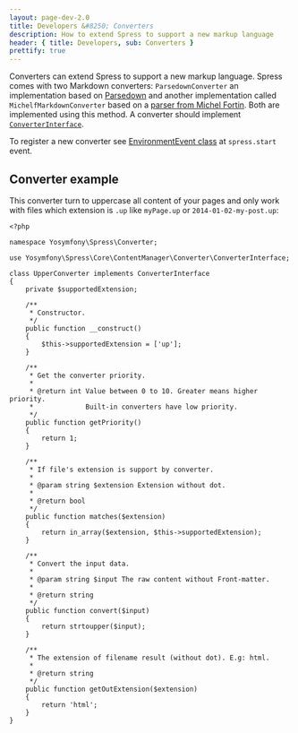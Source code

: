 ```yaml
---
layout: page-dev-2.0
title: Developers &#8250; Converters
description: How to extend Spress to support a new markup language
header: { title: Developers, sub: Converters }
prettify: true
---
```

Converters can extend Spress to support a new markup language. Spress comes with 
two Markdown converters: `ParsedownConverter` an implementation based on [Parsedown](http://parsedown.org/) 
and another implementation called `MichelfMarkdownConverter` based on a [parser from Michel Fortin](https://github.com/michelf/php-markdown). Both are implemented using this method. A converter should implement
[`ConverterInterface`](https://github.com/spress/Spress/blob/master/src/Core/ContentManager/Converter/ConverterInterface.php).

To register a new converter see [EnvironmentEvent class](/docs/2.0/developers/events-list/#adds-new-converter)
at `spress.start` event.

## Converter example

This converter turn to uppercase all content of your 
pages and only work with files which extension is `.up` like `myPage.up` or
`2014-01-02-my-post.up`:

```
<?php

namespace Yosymfony\Spress\Converter;

use Yosymfony\Spress\Core\ContentManager\Converter\ConverterInterface;

class UpperConverter implements ConverterInterface
{
    private $supportedExtension;

    /**
     * Constructor.
     */
    public function __construct()
    {
        $this->supportedExtension = ['up'];
    }

    /**
     * Get the converter priority.
     * 
     * @return int Value between 0 to 10. Greater means higher priority.
     *             Built-in converters have low priority.
     */
    public function getPriority()
    {
        return 1;
    }

    /**
     * If file's extension is support by converter.
     *
     * @param string $extension Extension without dot.
     *
     * @return bool
     */
    public function matches($extension)
    {
        return in_array($extension, $this->supportedExtension);
    }

    /**
     * Convert the input data.
     *
     * @param string $input The raw content without Front-matter.
     *
     * @return string
     */
    public function convert($input)
    {
        return strtoupper($input);
    }

    /**
     * The extension of filename result (without dot). E.g: html.
     *
     * @return string
     */
    public function getOutExtension($extension)
    {
        return 'html';
    }
}
```
